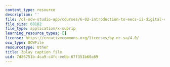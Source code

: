 ```yaml
---
content_type: resource
description: ''
file: /ol-ocw-studio-app/courses/6-02-introduction-to-eecs-ii-digital-communication-systems-fall-2012/7d86751b4ca9c4fceebb67f351b60a69_POetF9rX7Zw.srt
file_size: 68182
file_type: application/x-subrip
learning_resource_types: []
license: https://creativecommons.org/licenses/by-nc-sa/4.0/
ocw_type: OCWFile
resourcetype: Other
title: 3play caption file
uid: 7d86751b-4ca9-c4fc-eebb-67f351b60a69
---
```

